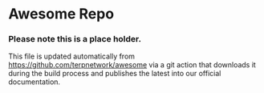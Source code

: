 # Awesome Repo
### Please note this is a place holder.
This file is updated automatically from https://github.com/terpnetwork/awesome via a git action that downloads it during the build process and publishes the latest into our official documentation.
